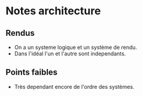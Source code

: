 # Notes architecture
## Rendus
- On a un systeme logique et un système de rendu. 
- Dans l'idéal l'un et l'autre sont independants.
## Points faibles
- Très dependant encore de l'ordre des systèmes.